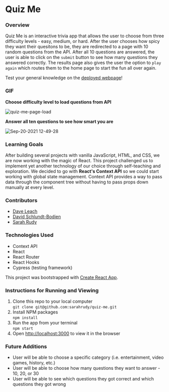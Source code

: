 # Quiz Me

### Overview 

Quiz Me is an interactive trivia app that allows the user to choose from three difficulty levels - easy, medium, or hard. After the user chooses how spicy they want their quesitons to be, they are redirected to a page with 10 random questions from the API. After all 10 questions are answered, the user is able to click on the `submit` button to see how many questions they answered correctly. The results page also gives the user the option to `play again` which routes them to the home page to start the fun all over again. 

Test your general knowledge on the [deployed webpage](https://ruthless-wish.surge.sh/)!

### GIF
**Choose difficulty level to load questions from API**

![quiz-me-page-load](https://user-images.githubusercontent.com/78389005/134056206-9ba1af83-a89f-4f2a-94ba-f92deba36d35.gif)  

**Answer all ten questions to see how smart you are**

![Sep-20-2021 12-49-28](https://user-images.githubusercontent.com/78389005/134058281-c83ce138-815a-482e-bd6f-6ab8639a9c69.gif)

### Learning Goals

After building several projects with vanilla JavaScript, HTML, and CSS, we are now working with the magic of React. This project challenged us to implement yet another technology of our choice through self-teaching and exploration. We decided to go with **React's Context API** so we could start working with global state management. Context API provides a way to pass data through the component tree without having to pass props down manually at every level. 

### Contributors 
+ [Dave Leach](https://github.com/davidleach724)
+ [David Schlundt-Bodien](https://github.com/Davidschlundtbodien)
+ [Sarah Rudy](https://github.com/sarahrudy)

### Technologies Used
+ Context API
+ React
+ React Router
+ React Hooks
+ Cypress (testing framework)

This project was bootstrapped with [Create React App](https://github.com/facebook/create-react-app).  

### Instructions for Running and Viewing 

1. Clone this repo to your local computer  
`git clone git@github.com:sarahrudy/quiz-me.git`
2. Install NPM packages  
`npm install`
3. Run the app from your terminal  
`npm start`
4. Open [http://localhost:3000](http://localhost:3000) to view it in the browser  

### Future Additions 

+ User will be able to choose a specific category (i.e. entertainment, video games, history, etc.)
+ User will be able to choose how many questions they want to answer - 10, 20, or 30
+ User will be able to see which questions they got correct and which questions they got wrong 


